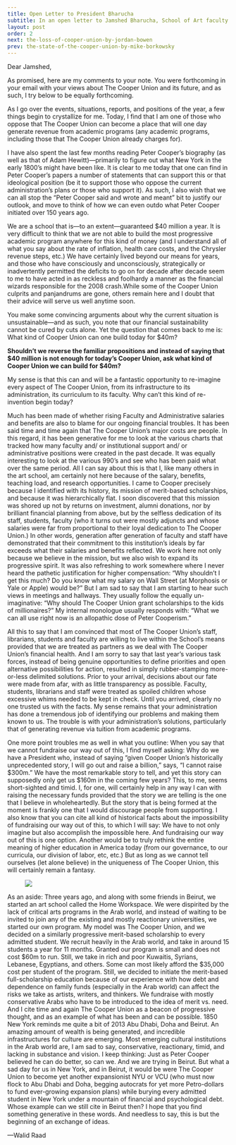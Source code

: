 ```yaml
---
title: Open Letter to President Bharucha
subtitle: In an open letter to Jamshed Bharucha, School of Art faculty member **Walid Raad** challenges the idea that Cooper cannot live within its means. 
layout: post
order: 2
next: the-loss-of-cooper-union-by-jordan-bowen
prev: the-state-of-the-cooper-union-by-mike-borkowsky
---
```

Dear Jamshed,

As promised, here are my comments to your note. You were forthcoming in your email with your views about The Cooper Union and its future, and as such, I try below to be equally forthcoming.

As I go over the events, situations, reports, and positions of the year, a few things begin to crystallize for me. Today, I find that I am one of those who oppose that The Cooper Union can become a place that will one day generate revenue from academic programs (any academic programs, including those that The Cooper Union already charges for).

I have also spent the last few months reading Peter Cooper’s biography (as well as that of Adam Hewitt)—primarily to figure out what New York in the early 1800’s might have been like. It is clear to me today that one can find in Peter Cooper’s papers a number of statements that can support this or that ideological position (be it to support those who oppose the current administration’s plans or those who support it). As such, I also wish that we can all stop the “Peter Cooper said and wrote and meant” bit to justify our outlook, and move to think of how we can even outdo what Peter Cooper initiated over 150 years ago.

We are a school that is—to an extent—guaranteed $40 million a year.  It is very difficult to think that we are not able to build the most progressive academic program anywhere for this kind of money (and I understand all of what you say about the rate of inflation, health care costs, and the Chrysler revenue steps, etc.)  We have certainly lived beyond our means for years, and those who have consciously and unconsciously, strategically or inadvertently permitted the deficits to go on for decade after decade seem to me to have acted in as reckless and foolhardy a manner as the financial wizards responsible for the 2008 crash.While some of the Cooper Union culprits and panjandrums are gone, others remain here and I doubt that their advice will serve us well anytime soon.

You make some convincing arguments about why the current situation is unsustainable—and as such, you note that our financial sustainability cannot be cured by cuts alone. Yet the question that comes back to me is: What kind of Cooper Union can one build today for $40m?

<strong class="pull">Shouldn’t we reverse the familiar propositions and instead of saying that $40 million is not enough for today’s Cooper Union, ask what kind of Cooper Union we can build for $40m?</strong>

My sense is that this can and will be a fantastic opportunity to re-imagine every aspect of The Cooper Union, from its infrastructure to its administration, its curriculum to its faculty.  Why can’t this kind of re-invention begin today?

Much has been made of whether rising Faculty and Administrative salaries and benefits are also to blame for our ongoing financial troubles. It has been said time and time again that The Cooper Union’s major costs are people. In this regard, it has been generative for me to look at the various charts that tracked how many faculty and/ or institutional support and/ or administrative positions were created in the past decade. It was equally interesting to look at the various 990’s and see who has been paid what over the same period. All I can say about this is that I, like many others in the art school, am certainly not here because of the salary, benefits, teaching load, and research opportunities. I came to Cooper precisely because I identified with its history, its mission of merit-based scholarships, and because it was hierarchically flat. I soon discovered that this mission was shored up not by returns on investment, alumni donations, nor by brilliant financial planning from above, but by the selfless dedication of its staff, students, faculty (who it turns out were mostly adjuncts and whose salaries were far from proportional to their loyal dedication to The Cooper Union.) In other words, generation after generation of faculty and staff have demonstrated that their commitment to this institution’s ideals by far exceeds what their salaries and benefits reflected. We work here not only because we believe in the mission, but we also wish to expand its progressive spirit. It was also refreshing to work somewhere where I never heard the pathetic justification for higher compensation: “Why shouldn’t I get this much? Do you know what my salary on Wall Street (at Morphosis or Yale or Apple) would be?” But I am sad to say that I am starting to hear such views in meetings and hallways. They usually follow the equally un-imaginative: “Why should The Cooper Union grant scholarships to the kids of millionaires?” My internal monologue usually responds with: “What we can all use right now is an allopathic dose of Peter Cooperism.”

All this to say that I am convinced that most of The Cooper Union’s staff, librarians, students and faculty are willing to live within the School’s means provided that we are treated as partners as we deal with The Cooper Union’s financial health.  And I am sorry to say that last year’s various task forces, instead of being genuine opportunities to define priorities and open alternative possibilities for action, resulted in simply rubber-stamping more-or-less delimited solutions. Prior to your arrival, decisions about our fate were made from afar, with as little transparency as possible. Faculty, students, librarians and staff were treated as spoiled children whose excessive whims needed to be kept in check. Until you arrived, clearly no one trusted us with the facts. My sense remains that your administration has done a tremendous job of identifying our problems and making them known to us. The trouble is with your administration’s solutions, particularly that of generating revenue via tuition from academic programs.

One more point troubles me as well in what you outline: When you say that we cannot fundraise our way out of this, I find myself asking: Why do we have a President who, instead of saying “given Cooper Union’s historically unprecedented story, I will go out and raise a billion,” says, “I cannot raise $300m.” We have the most remarkable story to tell, and yet this story can supposedly only get us $160m in the coming few years? This, to me, seems short-sighted and timid. I, for one, will certainly help in any way I can with raising the necessary funds provided that the story we are telling is the one that I believe in wholeheartedly. But the story that is being formed at the moment is frankly one that I would discourage people from supporting. I also know that you can cite all kind of historical facts about the impossibility of fundraising our way out of this, to which I will say: We have to not only imagine but also accomplish the impossible here. And fundraising our way out of this is one option. Another would be to truly rethink the entire meaning of higher education in America today (from our governance, to our curricula, our division of labor, etc, etc.) But as long as we cannot tell ourselves (let alone believe) in the uniqueness of The Cooper Union, this will certainly remain a fantasy.

<figure>
	<img src="{{site.baseurl}}/img/background/sunset-clause.jpg">
</figure>

As an aside: Three years ago, and along with some friends in Beirut, we started an art school called the Home Workspace. We were dispirited by the lack of critical arts programs in the Arab world, and instead of waiting to be invited to join any of the existing and mostly reactionary universities, we started our own program. My model was The Cooper Union, and we decided on a similarly progressive merit-based scholarship to every admitted student. We recruit heavily in the Arab world, and take in around 15 students a year for 11 months. Granted our program is small and does not cost $60m to run. Still, we take in rich and poor Kuwaitis, Syrians, Lebanese, Egyptians, and others. Some can most likely afford the $35,000 cost per student of the program. Still, we decided to initiate the merit-based full-scholarship education because of our experience with how debt and dependence on family funds (especially in the Arab world) can affect the risks we take as artists, writers, and thinkers. We fundraise with mostly conservative Arabs who have to be introduced to the idea of merit vs. need. And I cite time and again The Cooper Union as a beacon of progressive thought, and as an example of what has been and can be possible. 1850 New York reminds me quite a bit of 2013 Abu Dhabi, Doha and Beirut. An amazing amount of wealth is being generated, and incredible infrastructures for culture are emerging. Most emerging cultural institutions in the Arab world are, I am sad to say, conservative, reactionary, timid, and lacking in substance and vision. I keep thinking: Just as Peter Cooper believed he can do better, so can we. And we are trying in Beirut. But what a sad day for us in New York, and in Beirut, it would be were The Cooper Union to become yet another expansionist NYU or VCU (who must now flock to Abu Dhabi and Doha, begging autocrats for yet more Petro-dollars to fund ever-growing expansion plans) while burying every admitted student in New York under a mountain of financial and psychological debt.  Whose example can we still cite in Beirut then? I hope that you find something generative in these words. And needless to say, this is but the beginning of an exchange of ideas. 

—Walid Raad
